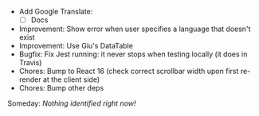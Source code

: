 * Add Google Translate:
    - [ ] Docs
* Improvement: Show error when user specifies a language that doesn't exist
* Improvement: Use Giu's DataTable
* Bugfix: Fix Jest running: it never stops when testing locally (it does in Travis)
* Chores: Bump to React 16 (check correct scrollbar width upon first re-render at the client side)
* Chores: Bump other deps

Someday: *Nothing identified right now!*
